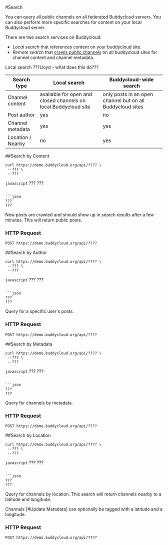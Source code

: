 #Search

You can query all public channels on all federated Buddycloud servers. You can also perform more specific searches for content on your local Buddycloud server. 

There are two search services on Buddycloud:
- *Local search* that references content on your buddycloud site.
- *Remote search* that [crawls public channels](https://github.com/buddycloud/channel-directory) on all buddycloud sites for channel content and channel metadata.

Local search 
???Lloyd - what does this do???

Search type      | Local search | Buddycloud-wide search
-----------------|--------------|------------------------
Channel content  | avaliable for open and closed channels on local Buddycloud site | only posts in an open channel but on all Buddycloud sites
Post author  | yes | no
Channel metadata | yes | yes
Location / Nearby | no  | yes

##Search by Content
```shell
curl https://demo.buddycloud.org/api/???? \
 --??? \
 --???
```

```javascript```
???
???
```

```json
???
???
```

New posts are crawled and should show up in search results after a few minutes. This will return public posts.

### HTTP Request
`POST https://demo.buddycloud.org/api/????`

##Search by Author
```shell
curl https://demo.buddycloud.org/api/???? \
 --??? \
 --???
```

```javascript```
???
???
```

```json
???
???
```

Query for a specific user's posts.

### HTTP Request
`POST https://demo.buddycloud.org/api/????`


##Search by Metadata

```shell
curl https://demo.buddycloud.org/api/???? \
 --??? \
 --???
```

```javascript```
???
???
```

```json
???
???
```

Query for channels by metadata.

### HTTP Request
`POST https://demo.buddycloud.org/api/????`

##Search by Location

```shell
curl https://demo.buddycloud.org/api/???? \
 --??? \
 --???
```

```javascript```
???
???
```

```json
???
???
```

Query for channels by location. This search will return channels nearby to a latitude and longitude.

<aside>Channels [#Update Metadata] can optionally be tagged with a latitude and a longitude.</aside>

### HTTP Request
`POST https://demo.buddycloud.org/api/????`
